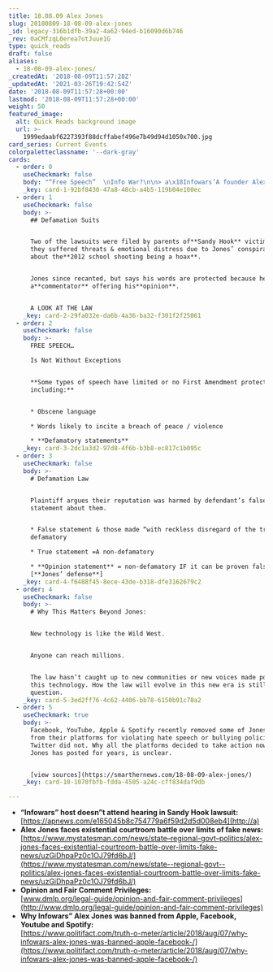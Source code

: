 ```yaml
---
title: 18.08.09 Alex Jones
slug: 20180809-18-08-09-alex-jones
_id: legacy-316b1dfb-39a2-4a62-94ed-b16090d6b746
_rev: 0aCMfzqL0erea7otJuue1G
type: quick_reads
draft: false
aliases:
  - 18-08-09-alex-jones/
_createdAt: '2018-08-09T11:57:28Z'
_updatedAt: '2021-03-26T19:42:54Z'
date: '2018-08-09T11:57:28+00:00'
lastmod: '2018-08-09T11:57:28+00:00'
weight: 50
featured_image:
  alt: Quick Reads background image
  url: >-
    1999edaabf6227393f88dcffabef496e7b49d94d1050x700.jpg
card_series: Current Events
colorpaletteclassname: '--dark-gray'
cards:
  - order: 0
    useCheckmark: false
    body: "“Free Speech”  \nInfo War?\n\n> a\x18Infowars’A founder Alex Jones faces several defamation lawsuits, while social media platforms remove some of his content. When is opinion no longer FREE SPEECH?"
    _key: card-1-92bf8430-47a8-48cb-a4b5-119b04e100ec
  - order: 1
    useCheckmark: false
    body: >-
      ## Defamation Suits


      Two of the lawsuits were filed by parents of**Sandy Hook** victims who say
      they suffered threats & emotional distress due to Jones’ conspiracy theory
      about the**2012 school shooting being a hoax**.


      Jones since recanted, but says his words are protected because he is
      a**commentator** offering his**opinion**.


      A LOOK AT THE LAW
    _key: card-2-29fa032e-da6b-4a36-ba32-f301f2f25061
  - order: 2
    useCheckmark: false
    body: >-
      FREE SPEECH…  

      Is Not Without Exceptions


      **Some types of speech have limited or no First Amendment protection,
      including:**


      * Obscene language

      * Words likely to incite a breach of peace / violence

      * **Defamatory statements**
    _key: card-3-2dc1a3d2-97d8-4f6b-b3b8-ec817c1b095c
  - order: 3
    useCheckmark: false
    body: >-
      # Defamation Law


      Plaintiff argues their reputation was harmed by defendant’s false
      statement about them.


      * False statement & those made “with reckless disregard of the truth” =
      defamatory

      * True statement =A non-defamatory

      * **Opinion statement** = non-defamatory IF it can be proven false
      [**Jones’ defense**]
    _key: card-4-f6488f45-8ece-43de-b318-dfe3162679c2
  - order: 4
    useCheckmark: false
    body: >-
      # Why This Matters Beyond Jones:


      New technology is like the Wild West.


      Anyone can reach millions.


      The law hasn’t caught up to new communities or new voices made possible by
      this technology. How the law will evolve in this new era is still a
      question.
    _key: card-5-3ed2ff76-4c62-4406-bb78-6150b91c78a2
  - order: 5
    useCheckmark: true
    body: >-
      Facebook, YouTube, Apple & Spotify recently removed some of Jones' content
      from their platforms for violating hate speech or bullying policies.
      Twitter did not. Why all the platforms decided to take action now, when
      Jones has posted for years, is unclear.


      [view sources](https://smarthernews.com/18-08-09-alex-jones/)
    _key: card-10-1070fbfb-fdda-4505-a24c-cff834daf9db

---
```

* **“Infowars” host doesn”t attend hearing in Sandy Hook lawsuit:**  
[https://apnews.com/e165045b8c754779a6f59d2d5d008eb4](http://a)
* **Alex Jones faces existential courtroom battle over limits of fake news:**  
[https://www.mystatesman.com/news/state–regional-govt–politics/alex-jones-faces-existential-courtroom-battle-over-limits-fake-news/uzGiDhpaPz0c1OJ79fd6bJ/](https://www.mystatesman.com/news/state--regional-govt--politics/alex-jones-faces-existential-courtroom-battle-over-limits-fake-news/uzGiDhpaPz0c1OJ79fd6bJ/)
* **Opinion and Fair Comment Privileges:**  
[www.dmlp.org/legal-guide/opinion-and-fair-comment-privileges](http://www.dmlp.org/legal-guide/opinion-and-fair-comment-privileges)
* **Why Infowars” Alex Jones was banned from Apple, Facebook, Youtube and Spotify:**  
[https://www.politifact.com/truth-o-meter/article/2018/aug/07/why-infowars-alex-jones-was-banned-apple-facebook-/](https://www.politifact.com/truth-o-meter/article/2018/aug/07/why-infowars-alex-jones-was-banned-apple-facebook-/)